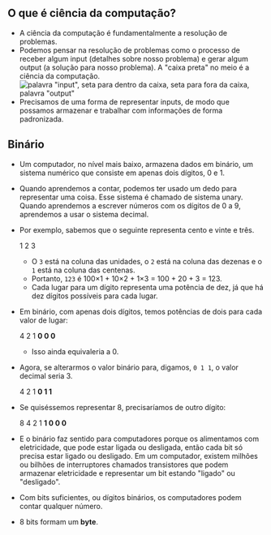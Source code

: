 O que é ciência da computação?
-------------------------

*   A ciência da computação é fundamentalmente a resolução de problemas.
*   Podemos pensar na resolução de problemas como o processo de receber algum input (detalhes sobre nosso problema) e gerar algum output (a solução para nosso problema). A "caixa preta" no meio é a ciência da computação.  
    ![palavra "input", seta para dentro da caixa, seta para fora da caixa, palavra "output"](https://cs50.harvard.edu/x/2020/notes/0/input_output.png)
*   Precisamos de uma forma de representar inputs, de modo que possamos armazenar e trabalhar com informações de forma padronizada.

Binário
------

*   Um computador, no nível mais baixo, armazena dados em binário, um sistema numérico que consiste em apenas dois dígitos, 0 e 1.
*   Quando aprendemos a contar, podemos ter usado um dedo para representar uma coisa. Esse sistema é chamado de sistema unary. Quando aprendemos a escrever números com os dígitos de 0 a 9, aprendemos a usar o sistema decimal.
*   Por exemplo, sabemos que o seguinte representa cento e vinte e três.
    
    1 2 3
    
    *   O `3` está na coluna das unidades, o `2` está na coluna das dezenas e o `1` está na coluna das centenas.
    *   Portanto, `123` é 100×1 + 10×2 + 1×3 = 100 + 20 + 3 = 123.
    *   Cada lugar para um dígito representa uma potência de dez, já que há dez dígitos possíveis para cada lugar.
*   Em binário, com apenas dois dígitos, temos potências de dois para cada valor de lugar:
    
    4 2 1
    **0 0 0**
    
    *   Isso ainda equivaleria a 0.
*   Agora, se alterarmos o valor binário para, digamos, `0 1 1`, o valor decimal seria 3.
    
    4 2 1
    **0 1 1**
    
*   Se quiséssemos representar 8, precisaríamos de outro dígito:
    
    8 4 2 1
    **1 0 0 0**
    
*   E o binário faz sentido para computadores porque os alimentamos com eletricidade, que pode estar ligada ou desligada, então cada bit só precisa estar ligado ou desligado. Em um computador, existem milhões ou bilhões de interruptores chamados transistores que podem armazenar eletricidade e representar um bit estando "ligado" ou "desligado".
*   Com bits suficientes, ou dígitos binários, os computadores podem contar qualquer número.
*   8 bits formam um **byte**.
